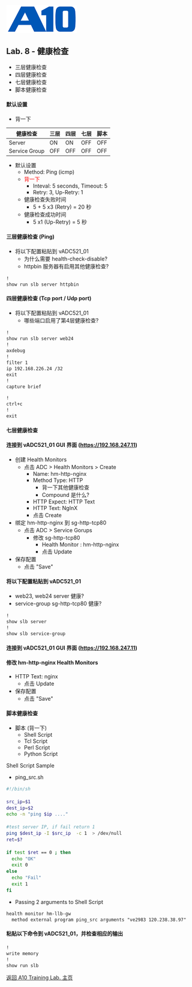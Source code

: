 ![](/Images/A10-NewLogos-Blue-NoReg-RGB-50.png)

## Lab. 8 - 健康检查
 - 三层健康检查
 - 四层健康检查
 - 七层健康检查
 - 脚本健康检查

#### 默认设置
+ 背一下

| 健康检查| 三层| 四层| 七层| 脚本|
| --- | --- | --- | --- | --- |
| Server | ON| ON| OFF| OFF|
| Service Group| OFF| OFF| OFF| OFF|

+ 默认设置
  + Method: Ping (icmp)
  + <font color="red">背一下</font>
    + Inteval: 5 seconds, Timeout: 5
    + Retry: 3, Up-Retry: 1
  + 健康检查失败时间
    + 5 + 5 x3 (Retry) = 20 秒
  + 健康检查成功时间
    + 5 x1 (Up-Retry) = 5 秒
    
#### 三层健康检查 (Ping)
+ 将以下配置粘贴到 vADC521_01
  + 为什么需要 health-check-disable?
  + httpbin 服务器有启用其他健康检查?
```
!
show run slb server httpbin

```


#### 四层健康检查 (Tcp port / Udp port)
+ 将以下配置粘贴到 vADC521_01
  + 哪些端口启用了第4层健康检查?
```
!
show run slb server web24
!
axdebug
!
filter 1
ip 192.168.226.24 /32
exit
!
capture brief

```

```
!
ctrl+c
!
exit

```


#### 七层健康检查
#### 连接到 vADC521_01 GUI 界面 (https://192.168.247.11)
+ 创建 Health Monitors
  + 点击 ADC > Health Monitors > Create
    + Name: hm-http-nginx
    + Method Type: HTTP
      + 背一下其他健康检查
      + Compound 是什么?
    + HTTP Expect: HTTP Text
    + HTTP Text: NgInX
    + 点击 Create
+ 绑定 hm-http-nginx 到 sg-http-tcp80
  + 点击 ADC > Service Gorups
    + 修改 sg-http-tcp80
      + Health Monitor : hm-http-nginx
      + 点击 Update
+ 保存配置
  + 点击 "Save"

#### 将以下配置粘贴到 vADC521_01
+ web23, web24 server 健康?
+ service-group sg-http-tcp80 健康? 
```
!
show slb server
!
show slb service-group

```

#### 连接到 vADC521_01 GUI 界面 (https://192.168.247.11)
#### 修改 hm-http-nginx Health Monitors
+ HTTP Text: nginx
  + 点击 Update
+ 保存配置
  + 点击 "Save"


#### 脚本健康检查
+ 脚本 (背一下)
  + Shell Script
  + Tcl Script
  + Perl Script
  + Python Script

Shell Script Sample
+ ping_src.sh
```bash
#!/bin/sh

src_ip=$1
dest_ip=$2
echo -n "ping $ip ...."

#test server IP, if fail return 1
ping $dest_ip -I $src_ip  -c 1  > /dev/null
ret=$?

if test $ret == 0 ; then
  echo "OK"
  exit 0
else
  echo "Fail"
  exit 1
fi
```

+ Passing 2 arguments to Shell Script
```
health monitor hm-llb-gw
  method external program ping_src arguments "ve2983 120.238.38.97"
```

#### 粘贴以下命令到 vADC521_01，并检查相应的输出
```
!
write memory
!
show run slb

```

[返回 A10 Training Lab. 主页](https://github.com/borissiu/A10_Training_Lab)